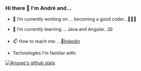 <!--

### Hi there 👋


**AndrehW27/AndrehW27** is a ✨ _special_ ✨ repository because its `README.md` (this file) appears on your GitHub profile.

Here are some ideas to get you started:

- 🔭 I’m currently working on ...
- 🌱 I’m currently learning ...
- 👯 I’m looking to collaborate on ...
- 🤔 I’m looking for help with ...
- 💬 Ask me about ...
- 📫 How to reach me: ...
- 😄 Pronouns: ...
- ⚡ Fun fact: ...
### André Willian Gorgo de Carvalho 🧙🏼
-->

### Hi there 👋 I'm André and...

- 🔭 I’m currently working on ... becoming a good coder...👨🏻‍💻
- 🌱 I’m currently learning ... Java and Angular...⌨️

- 📫 How to reach me: ...👔[linkedin][linkedin]

- Technologies I'm familiar with:

[![Anurag's github stats](https://github-readme-stats.vercel.app/api?username=andrehw27)](https://github.com/anuraghazra/github-readme-stats)



[linkedin]:https://www.linkedin.com/in/andrecarvalho3/
